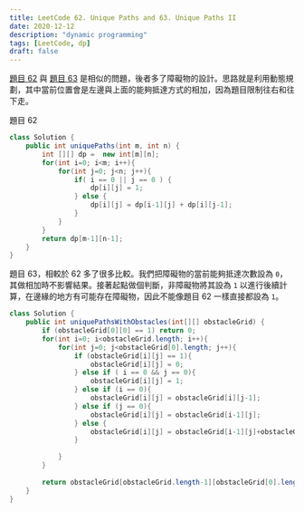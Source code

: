 ```yaml
---
title: LeetCode 62. Unique Paths and 63. Unique Paths II
date: 2020-12-12
description: "dynamic programming"
tags: [LeetCode, dp]
draft: false
---
```


[題目 62](https://leetcode.com/problems/unique-paths/) 與 [題目 63](https://leetcode.com/problems/unique-paths-ii/) 是相似的問題，後者多了障礙物的設計。思路就是利用動態規劃，其中當前位置會是左邊與上面的能夠抵達方式的相加，因為題目限制往右和往下走。

題目 62

```java
class Solution {
    public int uniquePaths(int m, int n) {
        int [][] dp =  new int[m][n];
        for(int i=0; i<m; i++){
            for(int j=0; j<n; j++){
                if( i == 0 || j == 0 ) {
                    dp[i][j] = 1;
                } else {
                    dp[i][j] = dp[i-1][j] + dp[i][j-1];
                }
            }
        }
        return dp[m-1][n-1];
    }
}
```

題目 63，相較於 62 多了很多比較。我們把障礙物的當前能夠抵達次數設為 `0`，其做相加時不影響結果。接著起點做個判斷，非障礙物將其設為 `1` 以進行後續計算，在邊緣的地方有可能存在障礙物，因此不能像題目 62 一樣直接都設為 `1`。

```java
class Solution {
    public int uniquePathsWithObstacles(int[][] obstacleGrid) {
        if (obstacleGrid[0][0] == 1) return 0;
        for(int i=0; i<obstacleGrid.length; i++){
            for(int j=0; j<obstacleGrid[0].length; j++){
                if (obstacleGrid[i][j] == 1){
                    obstacleGrid[i][j] = 0;
                } else if ( i == 0 && j == 0){
                    obstacleGrid[i][j] = 1;
                } else if (i == 0){
                    obstacleGrid[i][j] = obstacleGrid[i][j-1];
                } else if (j == 0){
                    obstacleGrid[i][j] = obstacleGrid[i-1][j];
                } else {
                    obstacleGrid[i][j] = obstacleGrid[i-1][j]+obstacleGrid[i][j-1];
                }
                
            }    
        }
        
        return obstacleGrid[obstacleGrid.length-1][obstacleGrid[0].length-1];
    }
}
```